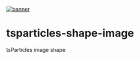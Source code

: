 [![banner](https://particles.js.org/images/banner2.png)](https://particles.js.org)

# tsparticles-shape-image

tsParticles image shape
